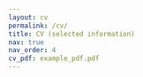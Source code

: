 ```yaml
---
layout: cv
permalink: /cv/
title: CV (selected information)
nav: true
nav_order: 4
cv_pdf: example_pdf.pdf
---
```

